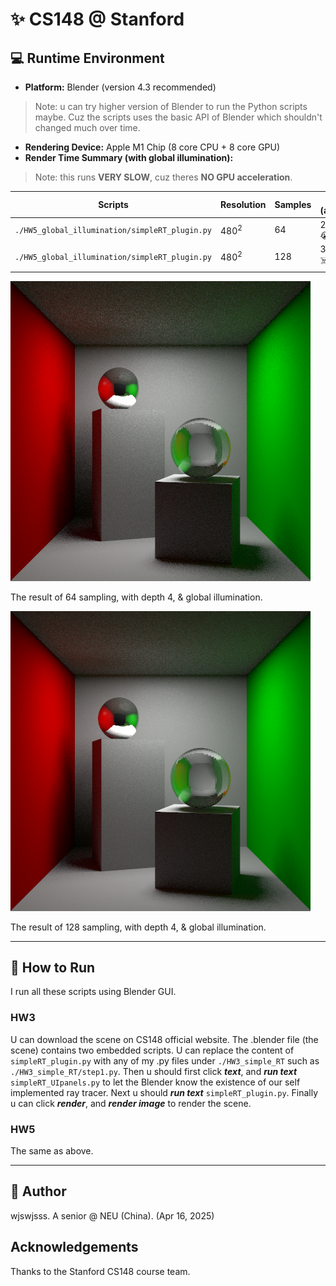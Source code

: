 # ✨ CS148 @ Stanford

## 💻 Runtime Environment

- **Platform:** Blender (version 4.3 recommended)  
 >Note: u can try higher version of Blender to run the Python scripts maybe. Cuz the 
 scripts uses the basic API of Blender which shouldn't changed much over time.
- **Rendering Device:** Apple M1 Chip (8 core CPU + 8 core GPU)  
- **Render Time Summary (with global illumination):**
 >Note: this runs **VERY SLOW**, cuz theres **NO GPU acceleration**.

| Scripts                                       |Resolution|Samples|Time (approx.)|
|-----------------------------------------------|----------|-------|--------------|
| `./HW5_global_illumination/simpleRT_plugin.py`| $480^2$  | 64    | 2:15:00 😭   |
| `./HW5_global_illumination/simpleRT_plugin.py`| $480^2$  | 128   | 3:20:00 ☠️   |

![result1](./HW5_global_illumination/images/cornell_box_samples64_depth4.png)

The result of 64 sampling, with depth 4, & global illumination.

![result2](./HW5_global_illumination/images/cornell_box_samples128_depth4.png)

The result of 128 sampling, with depth 4, & global illumination.

---

## 🚀 How to Run

I run all these scripts using Blender GUI. 

### HW3

U can download the scene on CS148 official website. The .blender file (the scene) contains 
two embedded scripts. U can replace the content of `simpleRT_plugin.py` with any of my .py files under
`./HW3_simple_RT` such as `./HW3_simple_RT/step1.py`. Then u should first click ***text***, and ***run text*** `simpleRT_UIpanels.py`
 to let the Blender know the existence of our self implemented ray tracer. Next u should ***run text*** `simpleRT_plugin.py`.
Finally u can click ***render***, and ***render image*** to render the scene. 

### HW5

The same as above.

---

## 👤 Author

wjswjsss. A senior @ NEU (China). (Apr 16, 2025)

## Acknowledgements

Thanks to the Stanford CS148 course team.

